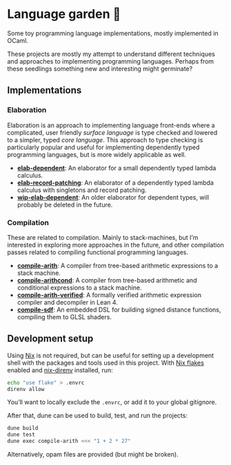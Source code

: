 # Language garden 🌱

Some toy programming language implementations, mostly implemented in OCaml.

These projects are mostly my attempt to understand different techniques and
approaches to implementing programming languages. Perhaps from these seedlings
something new and interesting might germinate?

## Implementations

### Elaboration

Elaboration is an approach to implementing language front-ends where a complicated,
user friendly _surface language_ is type checked and lowered to a simpler, typed
_core language_. This approach to type checking is particularly popular and
useful for implementing dependently typed programming languages, but is more
widely applicable as well.

- [**elab-dependent**](./elab-dependent/): An elaborator for a small dependently typed lambda calculus.
- [**elab-record-patching**](./elab-record-patching/): An elaborator of a dependently typed lambda calculus with singletons and record patching.
- [**wip-elab-dependent**](./wip-elab-dependent): An older elaborator for dependent types, will probably be deleted in the future.

### Compilation

These are related to compilation. Mainly to stack-machines, but I’m interested
in exploring more approaches in the future, and other compilation passes
related to compiling functional programming languages.

- [**compile-arith**](./compile-arith/): A compiler from tree-based arithmetic expressions to a stack machine.
- [**compile-arithcond**](./compile-arithcond/): A compiler from tree-based arithmetic and conditional expressions to a stack machine.
- [**compile-arith-verified**](./compile-arith-verified/): A formally verified arithmetic expression compiler and decompiler in Lean 4.
- [**compile-sdf**](./compile-sdf/): An embedded DSL for building signed distance functions, compiling them to GLSL shaders.

## Development setup

Using [Nix] is not required, but can be useful for setting up a development
shell with the packages and tools used in this project. With [Nix flakes]
enabled and [nix-direnv] installed, run:

```sh
echo "use flake" > .envrc
direnv allow
```

You’ll want to locally exclude the `.envrc`, or add it to your global gitignore.

After that, dune can be used to build, test, and run the projects:

```sh
dune build
dune test
dune exec compile-arith <<< "1 + 2 * 27"
```

Alternatively, opam files are provided (but might be broken).

[Nix]: https://nixos.org
[Nix flakes]: https://nixos.wiki/wiki/Flakes
[nix-direnv]: https://github.com/nix-community/nix-direnv
